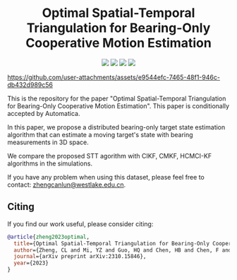 <div align="center">
  <h1>Optimal Spatial-Temporal Triangulation for Bearing-Only Cooperative Motion Estimation</h1>
<p align="center">
  <a href="https://arxiv.org/abs/2310.15846">
    <img src="https://img.shields.io/badge/arXiv-paper?style=socia&logo=arxiv&logoColor=white&labelColor=grey&color=blue"></a>
  <a href="https://arxiv.org/pdf/2310.15846.pdf">
    <img src="https://img.shields.io/badge/Paper-blue?logo=googledocs&logoColor=white&labelColor=grey&color=blue"></a>
  <a href="https://www.bilibili.com/video/BV1dw411B7RP/?spm_id_from=333.999.0.0&vd_source=0eec9f8ad388935277d70e12aac978ba">
    <img src="https://img.shields.io/badge/Video-blue?logo=bilibili&logoColor=white&labelColor=grey&color=blue"></a>
  <a href="https://opensource.org/licenses/MIT">
    <img src="https://img.shields.io/badge/License-MIT-yellow.svg"></a>
</p>
</div>

https://github.com/user-attachments/assets/e9544efc-7465-48f1-946c-db432d989c56

This is the repository for the paper "Optimal Spatial-Temporal Triangulation for Bearing-Only Cooperative Motion Estimation". This paper is conditionally accepted by Automatica. 

In this paper, we propose a distributed bearing-only target state estimation algorithm that can estimate a moving target's state with bearing measurements in 3D space.

We compare the proposed STT agorithm with CIKF, CMKF, HCMCI-KF algorithms in the simulations.



If you have any problem when using this dataset, please feel free to contact: zhengcanlun@westlake.edu.cn.

## Citing
If you find our work useful, please consider citing:
```BibTeX
@article{zheng2023optimal,
  title={Optimal Spatial-Temporal Triangulation for Bearing-Only Cooperative Motion Estimation},
  author={Zheng, CL and Mi, YZ and Guo, HQ and Chen, HB and Chen, F and Jia, JH and Lin, ZY and Zhao, SY},
  journal={arXiv preprint arXiv:2310.15846},
  year={2023}
}
```
